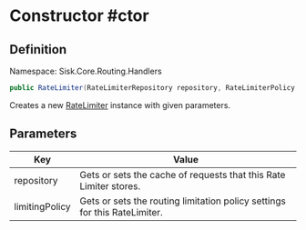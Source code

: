 # Constructor #ctor

## Definition
Namespace: Sisk.Core.Routing.Handlers

```csharp
public RateLimiter(RateLimiterRepository repository, RateLimiterPolicy limitingPolicy)
```

Creates a new [RateLimiter](/spec/Sisk/Core/Routing/Handlers/RateLimiter) instance with given parameters.

## Parameters

| Key | Value |
| --- | --- |
| repository | Gets or sets the cache of requests that this Rate Limiter stores. | 
| limitingPolicy | Gets or sets the routing limitation policy settings for this RateLimiter. | 

